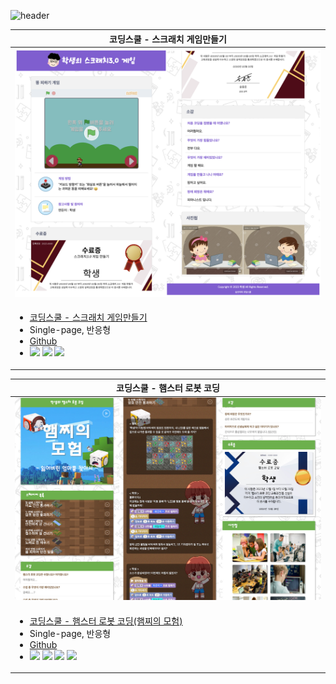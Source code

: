 ![header](https://capsule-render.vercel.app/api?type=waving&color=4078c0&height=180&section=header&text=Project&fontSize=45&animation=fadeIn&fontAlignY=38&desc=frontend16&descAlignY=55&descAlign=85)

| 코딩스쿨 - 스크래치 게임만들기 |
|----------------------|
|<img src="https://raw.githubusercontent.com/yonghun16/coding_school_scratch_game/main/preview.png" width=825px />|
|<ul><li><a href="https://yonghun16.github.io/coding_school_scratch_game/"> 코딩스쿨 - 스크래치 게임만들기</a></li><li>Single-page, 반응형</li><li><a href="https://github.com/yonghun16/coding_school_scratch_game"> Github </a></li><li><!-- HTML --><a href="https://html.spec.whatwg.org/"><img src="https://img.shields.io/badge/HTML5-E34F26?style=flat&logo=HTML5&logoColor=white" /></a> <!-- CSS --><a href="https://www.w3.org/Style/CSS/"><img src="https://img.shields.io/badge/CSS3-1572B6?style=flat&logo=CSS3&logoColor=white" /></a> <!-- Scratch --><a href="https://scratch.mit.edu/"><img src="https://img.shields.io/badge/Scratch-F6A619?style=flat&logo=Scratch&logoColor=white" /></a> </li></ul>|

| 코딩스쿨 - 햄스터 로봇 코딩 |
|----------------------|
|<img src="https://raw.githubusercontent.com/yonghun16/coding_school_adventure_of_hamzzi/main/preview.jpg" width=825px />|
|<ul><li><a href="https://yonghun16.github.io/coding_school_adventure_of_hamzzi/"> 코딩스쿨 - 햄스터 로봇 코딩(햄찌의 모험)</a></li><li>Single-page, 반응형</li><li><a href="https://github.com/yonghun16/coding_school_adventure_of_hamzzi"> Github </a></li><li><!-- HTML --><a href="https://html.spec.whatwg.org/"><img src="https://img.shields.io/badge/HTML5-E34F26?style=flat&logo=HTML5&logoColor=white" /></a> <!-- CSS --><a href="https://www.w3.org/Style/CSS/"><img src="https://img.shields.io/badge/CSS3-1572B6?style=flat&logo=CSS3&logoColor=white" /></a> <!-- JavaScript --><a href="https://www.ecma-international.org/"><img src="https://img.shields.io/badge/JavaScript-F7DF1E?style=flat&logo=JavaScript&logoColor=white" /></a> <!-- Scratch --><a href="https://scratch.mit.edu/"><img src="https://img.shields.io/badge/Scratch-F6A619?style=flat&logo=Scratch&logoColor=white" /></a> </li></ul>|
